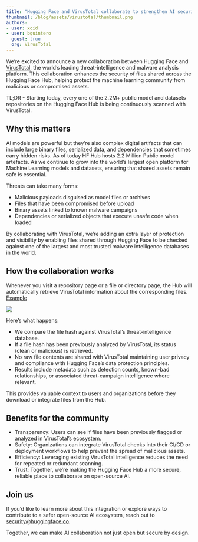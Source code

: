 ```yaml
---
title: "Hugging Face and VirusTotal collaborate to strengthen AI security"
thumbnail: /blog/assets/virustotal/thumbnail.png
authors:
- user: xcid
- user: bquintero
  guest: true
  org: VirusTotal
---
```


We’re excited to announce a new collaboration between Hugging Face and [VirusTotal](https://virustotal.com), the world’s leading threat-intelligence and malware analysis platform.
This collaboration enhances the security of files shared across the Hugging Face Hub, helping protect the machine learning community from malicious or compromised assets.

TL;DR - Starting today, every one of the 2.2M+ public model and datasets repositories on the Hugging Face Hub is being continuously scanned with VirusTotal.

## Why this matters

AI models are powerful but they’re also complex digital artifacts that can include large binary files, serialized data, and dependencies that sometimes carry hidden risks.
As of today HF Hub hosts 2.2 Million Public model artefacts. As we continue to grow into the world’s largest open platform for Machine Learning models and datasets, ensuring that shared assets remain safe is essential.

Threats can take many forms:
- Malicious payloads disguised as model files or archives
- Files that have been compromised before upload
- Binary assets linked to known malware campaigns
- Dependencies or serialized objects that execute unsafe code when loaded

By collaborating with VirusTotal, we’re adding an extra layer of protection and visibility by enabling files shared through Hugging Face to be checked against one of the largest and most trusted malware intelligence databases in the world.

## How the collaboration works

Whenever you visit a repository page or a file or directory page, the Hub will automatically retrieve VirusTotal information about the corresponding files. [Example](https://huggingface.co/Juronuim/xbraw2025/tree/main)

<img class="block" src="https://huggingface.co/datasets/huggingface/documentation-images/resolve/main/virustotal.png"/>

Here’s what happens:
- We compare the file hash against VirusTotal’s threat-intelligence database.
- If a file hash has been previously analyzed by VirusTotal, its status (clean or malicious) is retrieved.
- No raw file contents are shared with VirusTotal maintaining user privacy and compliance with Hugging Face’s data protection principles.
- Results include metadata such as detection counts, known-bad relationships, or associated threat-campaign intelligence where relevant.

This provides valuable context to users and organizations before they download or integrate files from the Hub.

## Benefits for the community

- Transparency: Users can see if files have been previously flagged or analyzed in VirusTotal’s ecosystem.
- Safety: Organizations can integrate VirusTotal checks into their CI/CD or deployment workflows to help prevent the spread of malicious assets.
- Efficiency: Leveraging existing VirusTotal intelligence reduces the need for repeated or redundant scanning.
- Trust: Together, we’re making the Hugging Face Hub a more secure, reliable place to collaborate on open-source AI.

## Join us

If you’d like to learn more about this integration or explore ways to contribute to a safer open-source AI ecosystem, reach out to security@huggingface.co.

Together, we can make AI collaboration not just open but secure by design.
